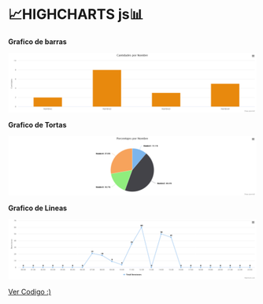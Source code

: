 #  📈HIGHCHARTS js📊

**Grafico de barras**

![Grafico de barras Creado con HighCharts](https://github.com/DiegoIgnacio-dev/Highcharts-JS-Uso-Rapido/blob/main/hightCharts/img/barras.png)


**Grafico de Tortas**

![Grafico de Tortas](https://github.com/DiegoIgnacio-dev/Highcharts-JS-Uso-Rapido/blob/main/hightCharts/img/torta.png)

**Grafico de Lineas**

![Grafico de Lineas](https://github.com/DiegoIgnacio-dev/Highcharts-JS-Uso-Rapido/blob/main/hightCharts/img/lineas.png)

[Ver Codigo :)](https://github.com/DiegoIgnacio-dev/Highcharts-JS-Uso-Rapido/tree/main/hightCharts)
